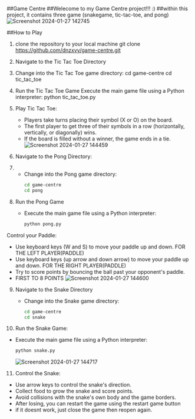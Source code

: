 ##Game Centre
##Welecome to my Game Centre project!!! :)
##within this project, it contains three game (snakegame, tic-tac-toe, and pong)
![Screenshot 2024-01-27 142745](https://github.com/dnzxvy/game-centre/assets/126788109/bea4f34b-b4c8-4912-acd4-603216eaa9ef)


##How to Play

1. clone the repository to your local machine git clone https://github.com/dnzxvy/game-centre.git
2. Navigate to the Tic Tac Toe Directory
3. Change into the Tic Tac Toe game directory:
cd game-centre
cd tic_tac_toe

4. Run the Tic Tac Toe Game Execute the main game file using a Python interpreter: python tic_tac_toe.py
5. Play Tic Tac Toe:
   - Players take turns placing their symbol (X or O) on the board.
   - The first player to get three of their symbols in a row (horizontally, vertically, or diagonally) wins.
   - If the board is filled without a winner, the game ends in a tie.
  ![Screenshot 2024-01-27 144459](https://github.com/dnzxvy/game-centre/assets/126788109/4c312ebf-f614-4081-a5e3-e6478ce22927)


6. Navigate to the Pong Directory:
7. - Change into the Pong game directory:
     ```bash
     cd game-centre
     cd pong
     ```
8. Run the Pong Game
   - Execute the main game file using a Python interpreter:
     ```bash
     python pong.py
     ```
  
Control your Paddle:
   - Use keyboard keys (W and S) to move your paddle up and down. FOR THE LEFT PLAYER(PADDLE)
   - Use keyboard keys (up arrow and down arrow) to move your paddle up and down. FOR THE RIGHT PLAYER(PADDLE)
   - Try to score points by bouncing the ball past your opponent's paddle.
   - FIRST TO 8 POINTS
![Screenshot 2024-01-27 144600](https://github.com/dnzxvy/game-centre/assets/126788109/ca10850c-4151-436e-9eac-d13f8f3687b3)


9. Navigate to the Snake Directory
   - Change into the Snake game directory:
     ```bash
     cd game-centre
     cd snake
     ```

10. Run the Snake Game:
   - Execute the main game file using a Python interpreter:
     ```bash
     python snake.py
     ```
     ![Screenshot 2024-01-27 144717](https://github.com/dnzxvy/game-centre/assets/126788109/27496be1-6181-41fa-aec2-5a3499a54129)


11. Control the Snake:
 - Use arrow keys to control the snake's direction.
 - Collect food to grow the snake and score points.
 - Avoid collisions with the snake's own body and the game borders.
 - After losing, you can restart the game using the restart game button
 - if it doesnt work, just close the game then reopen again.
